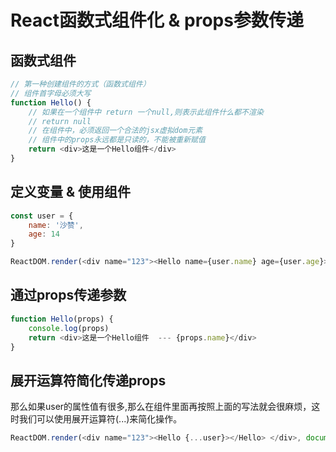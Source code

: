 # React函数式组件化 & props参数传递
## 函数式组件  
```js
// 第一种创建组件的方式（函数式组件）
// 组件首字母必须大写
function Hello() {
    // 如果在一个组件中 return 一个null,则表示此组件什么都不渲染
    // return null
    // 在组件中，必须返回一个合法的jsx虚拟dom元素
    // 组件中的props永远都是只读的，不能被重新赋值
    return <div>这是一个Hello组件</div>
}
```

## 定义变量 & 使用组件  
```js
const user = {
    name: '沙赞',
    age: 14
}

ReactDOM.render(<div name="123"><Hello name={user.name} age={user.age}></Hello> </div>, document.getElementById('app'))
```

## 通过props传递参数  
```js
function Hello(props) {
    console.log(props)
    return <div>这是一个Hello组件  --- {props.name}</div>
}
```

## 展开运算符简化传递props
那么如果user的属性值有很多,那么在组件里面再按照上面的写法就会很麻烦，这时我们可以使用展开运算符(...)来简化操作。 
```js
ReactDOM.render(<div name="123"><Hello {...user}></Hello> </div>, document.getElementById('app'))
```